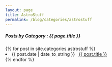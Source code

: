 ```yaml
---
layout: page
title: AstroStuff
permalink: /blog/categories/astrostuff
---
```


<h5> Posts by Category : {{ page.title }} </h5>

<div class="card">
{% for post in site.categories.astrostuff %}
<li class="category-posts"><span>{{ post.date | date_to_string }}</span> &nbsp; <a href="{{ post.url }}">{{ post.title }}</a></li>
{% endfor %}
</div>